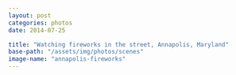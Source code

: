 ```yaml
---
layout: post
categories: photos
date: 2014-07-25

title: "Watching fireworks in the street, Annapolis, Maryland"
base-path: "/assets/img/photos/scenes"
image-name: "annapolis-fireworks"
---
```

